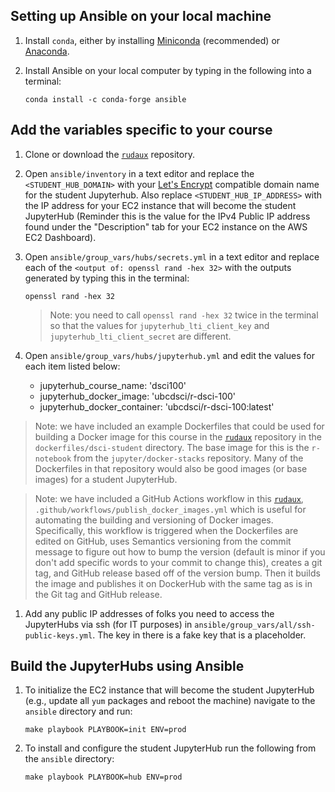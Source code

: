 ## Setting up Ansible on your local machine

1. Install `conda`, either by installing [Miniconda](https://docs.conda.io/en/latest/miniconda.html#) (recommended) or [Anaconda](https://docs.anaconda.com/anaconda/install/).

1. Install Ansible on your local computer by typing in the following into a terminal: 

    ```
    conda install -c conda-forge ansible
    ```

## Add the variables specific to your course

1. Clone or download the [`rudaux`](https://github.com/UBC-DSCI/rudaux) repository.

1. Open `ansible/inventory` in a text editor and replace the `<STUDENT_HUB_DOMAIN>` with your [Let's Encrypt](https://letsencrypt.org/) compatible domain name for the student Jupyterhub. Also replace `<STUDENT_HUB_IP_ADDRESS>` with the IP address for your EC2 instance that will become the student JupyterHub (Reminder this is the value for the IPv4 Public IP address found under the "Description" tab for your EC2 instance on the AWS EC2 Dashboard).

1. Open `ansible/group_vars/hubs/secrets.yml` in a text editor and replace each of the `<output of: openssl rand -hex 32>` with the outputs generated by typing this in the terminal:

    ```
    openssl rand -hex 32
    ```

    > Note: you need to call `openssl rand -hex 32` twice in the terminal so that the values for `jupyterhub_lti_client_key` and `jupyterhub_lti_client_secret` are different.

1. Open `ansible/group_vars/hubs/jupyterhub.yml` and edit the values for each item listed below: 
    - jupyterhub_course_name: 'dsci100'
    - jupyterhub_docker_image: 'ubcdsci/r-dsci-100'
    - jupyterhub_docker_container: 'ubcdsci/r-dsci-100:latest'

> Note: we have included an example Dockerfiles that could be used for building a Docker image for this course in the [`rudaux`](https://github.com/UBC-DSCI/rudaux) repository in the `dockerfiles/dsci-student` directory. The base image for this is the `r-notebook` from the `jupyter/docker-stacks` repository. Many of the Dockerfiles in that repository would also be good images (or base images) for a student JupyterHub.

> Note: we have included a GitHub Actions workflow in this [`rudaux`](https://github.com/UBC-DSCI/rudaux), `.github/workflows/publish_docker_images.yml` which is useful for automating the building and versioning of Docker images. Specifically, this workflow is triggered when the Dockerfiles are edited on GitHub, uses Semantics versioning from the commit message to figure out how to bump the version (default is minor if you don't add specific words to your commit to change this), creates a git tag, and GitHub release based off of the version bump. Then it builds the image and publishes it on DockerHub with the same tag as is in the Git tag and GitHub release.

1. Add any public IP addresses of folks you need to access the JupyterHubs via ssh (for IT purposes) in `ansible/group_vars/all/ssh-public-keys.yml`. The key in there is a fake key that is a placeholder. 


## Build the JupyterHubs using Ansible

1. To initialize the EC2 instance that will become the student JupyterHub (e.g., update all `yum` packages and reboot the machine) navigate to the `ansible` directory and run:

    ```
    make playbook PLAYBOOK=init ENV=prod
    ```

1. To install and configure the student JupyterHub run the following from the `ansible` directory:

    ```
    make playbook PLAYBOOK=hub ENV=prod
    ```
